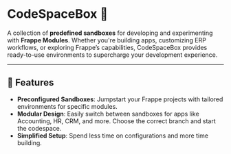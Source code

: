 # CodeSpaceBox 🚀  
A collection of **predefined sandboxes** for developing and experimenting with **Frappe Modules**. Whether you're building apps, customizing ERP workflows, or exploring Frappe’s capabilities, CodeSpaceBox provides ready-to-use environments to supercharge your development experience.

---

## 🎯 Features

- **Preconfigured Sandboxes**: Jumpstart your Frappe projects with tailored environments for specific modules.  
- **Modular Design**: Easily switch between sandboxes for apps like Accounting, HR, CRM, and more. Choose the correct branch and start the codespace.
- **Simplified Setup**: Spend less time on configurations and more time building.